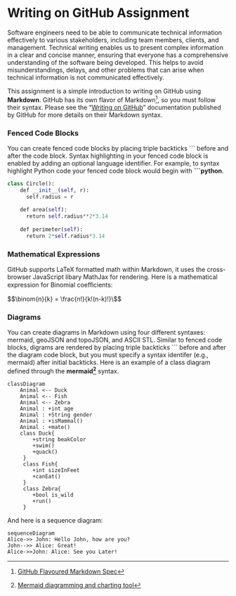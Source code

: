 # Writing on GitHub Assignment

Software engineers need to be able to communicate technical information effectively to various
stakeholders, including team members, clients, and management. Technical writing enables
us to present complex information in a clear and concise manner, ensuring that everyone
has a comprehensive understanding of the software being developed. This helps to avoid
misunderstandings, delays, and other problems that can arise when technical information is
not communicated effectively.

This assignment is a simple introduction to writing on GitHub using **Markdown**. GitHub
has its own flavor of Markdown[^1], so you must follow their syntax. Please see the “[Writing on
GitHub](https://uc.instructure.com/files/164166747)” documentation published by GitHub for more details on their Markdown syntax.

### Fenced Code Blocks

You can create fenced code blocks by placing triple backticks \`\`\` before and after the code
block. Syntax highlighting in your fenced code block is enabled by adding an optional language
identifier. For example, to syntax highlight Python code your fenced code block would begin
with __\`\`\`python__.

```python
class Circle():
    def __init__(self, r):
      self.radius = r
      
    def area(self):
      return self.radius**2*3.14
      
    def perimeter(self):
      return 2*self.radius*3.14
 ```
 
 ### Mathematical Expressions
 
GitHub supports LaTeX formatted math within Markdown, it uses the cross-browser
JavaScript libary MathJax for rendering. Here is a mathematical expression for Binomial
coeﬀicients:

$$\binom{n}{k} = \frac{n!}{k!(n-k)!}\$$

[^1]: [GitHub Flavoured Markdown Spec](https://github.github.com/gfm/)

### Diagrams
You can create diagrams in Markdown using four different syntaxes: mermaid, geoJSON and
topoJSON, and ASCII STL. Similar to fenced code blocks, digrams are rendered by placing
triple backticks \`\`\` before and after the diagram code block, but you must specify a syntax
identifer (e.g., mermaid) after initial backticks.
Here is an example of a class diagram defined through the __mermaid[^2]__ syntax.

```mermaid
classDiagram
    Animal <-- Duck
    Animal <-- Fish
    Animal <-- Zebra
    Animal : +int age
    Animal : +String gender
    Animal : +isMammal()
    Animal : +mate()
    class Duck{
        +string beakColor
        +swim()
        +quack()
     }
     class Fish{
        +int sizeInFeet
        +canEat()
     }
     class Zebra{
        +bool is_wild
        +run()
     }
```

And here is a sequence diagram:

```mermaid
sequenceDiagram
Alice->> John: Hello John, how are you?
John-->> Alice: Great!
Alice->>John: Alice: See you Later!
```

[^2]: [Mermaid diagramming and charting tool](https://mermaid.js.org/)